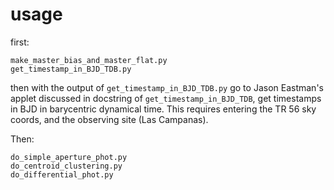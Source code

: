 # usage

first:
```
make_master_bias_and_master_flat.py
get_timestamp_in_BJD_TDB.py
 ```

then with the output of `get_timestamp_in_BJD_TDB.py` go to Jason Eastman's
applet discussed in docstring of `get_timestamp_in_BJD_TDB`, get timestamps in
BJD in barycentric dynamical time. This requires entering the TR 56 sky coords,
and the observing site (Las Campanas).

Then:
```
do_simple_aperture_phot.py
do_centroid_clustering.py
do_differential_phot.py
```

